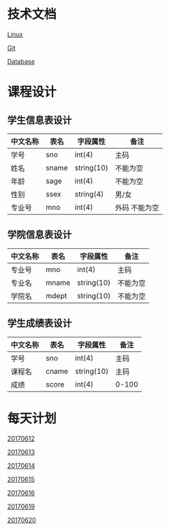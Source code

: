 # 技术文档

[Linux](./Linux.md)

[Git](./Git.md)

[Database](./Database.md)

# 课程设计


## 学生信息表设计
| 中文名称 | 表名 | 字段属性 | 备注 |
|---------|-----|---------|------|
| 学号 | sno | int(4) | 主码 |
| 姓名 | sname | string(10) | 不能为空 |
| 年龄 | sage | int(4) | 不能为空 |
| 性别 | ssex | string(4) | 男/女 |
| 专业号 | mno | int(4)| 外码 不能为空 |


## 学院信息表设计
| 中文名称 | 表名 | 字段属性 | 备注 |
|---------|-----|---------|------|
| 专业号 | mno | int(4) | 主码 |
| 专业名 | mname | string(10) | 不能为空 |
| 学院名 | mdept | string(10) | 不能为空 |


## 学生成绩表设计
| 中文名称 | 表名 | 字段属性 | 备注 |
|---------|-----|---------|------|
| 学号 | sno | int(4) | 主码 |
| 课程名 | cname | string(10) | 主码 |
| 成绩 | score | int(4) | 0-100 |


# 每天计划

[20170612](./20170612.md)

[20170613](./20170613.md)

[20170614](./20170614.md)

[20170615](./20170615.md)

[20170616](./20170616.md)

[20170619](./20170619.md)

[20170620](./20170620.md)
